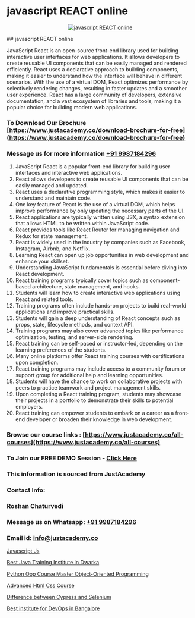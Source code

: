 # javascript REACT online

<p align="center">
  <a href="https://justacademy.co/course-detail/react-js-training">
    <img src="https://justacademy.co/storage2/course_image/1676636938_course_image.webp" alt="javascript REACT online">
  </a>
</p>
## javascript REACT online

JavaScript React is an open-source front-end library used for building interactive user interfaces for web applications. It allows developers to create reusable UI components that can be easily managed and rendered efficiently. React uses a declarative approach to building components, making it easier to understand how the interface will behave in different scenarios. With the use of a virtual DOM, React optimizes performance by selectively rendering changes, resulting in faster updates and a smoother user experience. React has a large community of developers, extensive documentation, and a vast ecosystem of libraries and tools, making it a popular choice for building modern web applications.
### To Download Our Brochure [https://www.justacademy.co/download-brochure-for-free](https://www.justacademy.co/download-brochure-for-free)
### Message us for more information [+91 9987184296](https://api.whatsapp.com/send?phone=919987184296)
1) JavaScript React is a popular front-end library for building user interfaces and interactive web applications.
2) React allows developers to create reusable UI components that can be easily managed and updated.
3) React uses a declarative programming style, which makes it easier to understand and maintain code.
4) One key feature of React is the use of a virtual DOM, which helps improve performance by only updating the necessary parts of the UI.
5) React applications are typically written using JSX, a syntax extension that allows HTML to be written within JavaScript code.
6) React provides tools like React Router for managing navigation and Redux for state management.
7) React is widely used in the industry by companies such as Facebook, Instagram, Airbnb, and Netflix.
8) Learning React can open up job opportunities in web development and enhance your skillset.
9) Understanding JavaScript fundamentals is essential before diving into React development.
10) React training programs typically cover topics such as component-based architecture, state management, and hooks.
11) Students will learn how to create interactive web applications using React and related tools.
12) Training programs often include hands-on projects to build real-world applications and improve practical skills.
13) Students will gain a deep understanding of React concepts such as props, state, lifecycle methods, and context API.
14) Training programs may also cover advanced topics like performance optimization, testing, and server-side rendering.
15) React training can be self-paced or instructor-led, depending on the learning preferences of the students.
16) Many online platforms offer React training courses with certifications upon completion.
17) React training programs may include access to a community forum or support group for additional help and learning opportunities.
18) Students will have the chance to work on collaborative projects with peers to practice teamwork and project management skills.
19) Upon completing a React training program, students may showcase their projects in a portfolio to demonstrate their skills to potential employers.
20) React training can empower students to embark on a career as a front-end developer or broaden their knowledge in web development.

### Browse our course links : [https://www.justacademy.co/all-courses](https://www.justacademy.co/all-courses) 
### To Join our FREE DEMO Session - [Click Here](https://www.justacademy.co/register-for-course-demo)


### This information is sourced from JustAcademy
### Contact Info:
### Roshan Chaturvedi
### Message us on Whatsapp: [+91 9987184296](https://api.whatsapp.com/send?phone=919987184296)
### Email id: [info@justacademy.co](mailto:info@justacademy.co)
                
[Javascript Js](https://www.linkedin.com/pulse/javascript-js-software-training-sunnyvale-rzjvc?trackingId=gtlYHGYMmRP2yBkikBlNTQ%3D%3D&lipi=urn%3Ali%3Apage%3Ad_flagship3_company_admin%3Bps8c9B%2FKRMCWHgOgNCOx7w%3D%3D)

[Best Java Training Institute In Dwarka](https://www.linkedin.com/pulse/best-java-training-institute-dwarka-justacademy-sunnyvale-vee3e?trackingId=AltOHpzr9NBHbb1RekhLOg%3D%3D&lipi=urn%3Ali%3Apage%3Ad_flagship3_company_admin%3B84%2Br3TF5Sai5zePv40hxgg%3D%3D)

[Python Oop Course Master Object-Oriented Programming](https://medium.com/@shivamja27/python-oop-course-master-object-oriented-programming-7ec2dec94d62)

[Advanced Html Css Course](https://medium.com/@roneet705/advanced-html-css-course-48f67bbcc58f)

[Difference between Cypress and Selenium](https://justacademyin.github.io/justacademy/difference-between-cypress-and-selenium)

[Best institute for DevOps in Bangalore](https://justacademyin.github.io/justacademy/best-institute-for-devops-in-bangalore)

